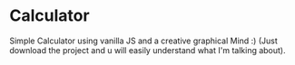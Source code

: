 # Calculator

Simple Calculator using vanilla JS and a creative graphical Mind :) (Just download the project and u will easily understand what I'm talking about).
